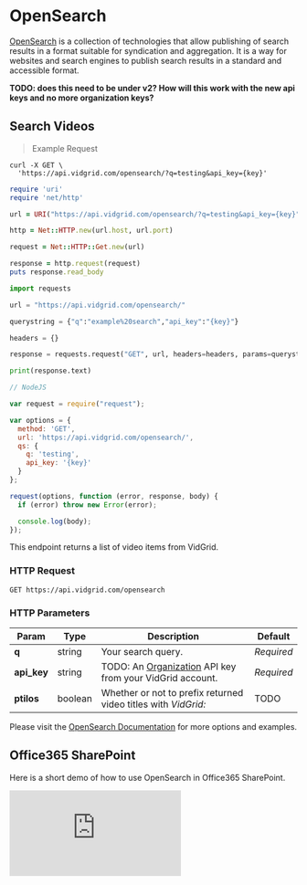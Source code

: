 # OpenSearch

<a href="http://www.opensearch.org/Home" target="_blank">OpenSearch</a> is a collection of technologies that allow publishing of search results in a format suitable for syndication and aggregation. It is a way for websites and search engines to publish search results in a standard and accessible format.

**TODO: does this need to be under v2? How will this work with the new api keys and no more organization keys?**

## Search Videos

> Example Request

```shell
curl -X GET \
  'https://api.vidgrid.com/opensearch/?q=testing&api_key={key}'
```

```ruby
require 'uri'
require 'net/http'

url = URI("https://api.vidgrid.com/opensearch/?q=testing&api_key={key}")

http = Net::HTTP.new(url.host, url.port)

request = Net::HTTP::Get.new(url)

response = http.request(request)
puts response.read_body
```

```python
import requests

url = "https://api.vidgrid.com/opensearch/"

querystring = {"q":"example%20search","api_key":"{key}"}

headers = {}

response = requests.request("GET", url, headers=headers, params=querystring)

print(response.text)
```

```javascript
// NodeJS

var request = require("request");

var options = { 
  method: 'GET',
  url: 'https://api.vidgrid.com/opensearch/',
  qs: { 
    q: 'testing', 
    api_key: '{key}' 
  }
};

request(options, function (error, response, body) {
  if (error) throw new Error(error);

  console.log(body);
});
```

This endpoint returns a list of video items from VidGrid.

### HTTP Request

`GET https://api.vidgrid.com/opensearch`

### HTTP Parameters

| Param | Type | Description | Default |
| ----- | ---- | ----------- | ------- |
| **q** | string | Your search query. | *Required* |
| **api_key** | string | TODO: An [Organization](#api-keys) API key from your VidGrid account. | *Required* |
| **ptilos** | boolean | Whether or not to prefix returned video titles with *VidGrid:* | TODO |

Please visit the <a href="http://www.opensearch.org/Home" target="_blank">OpenSearch Documentation</a> for more options and examples.

## Office365 SharePoint

Here is a short demo of how to use OpenSearch in Office365 SharePoint.

<div class="video-frame-container">
  <div class="video-frame-content">
    <iframe title="Sharepoint OpenSearch VidGrid" allowTransparency="true" mozallowfullscreen webkitallowfullscreen allowfullscreen frameBorder="0" src="https://app.vidgrid.com/embed/kqxqAfbhDtlp"></iframe>
  </div>
</div>
